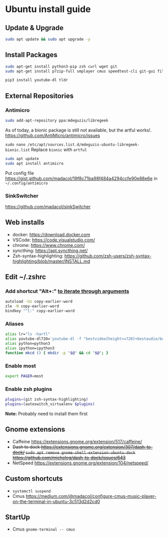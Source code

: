 # Ubuntu install guide

## Update & Upgrade

```bash
sudo apt update && sudo apt upgrade -y
```

## Install Packages

```bash
sudo apt-get install python3-pip zsh curl wget git
sudo apt-get install p7zip-full smplayer cmus speedtest-cli git-gui filezilla pavucontrol ufw servefile nmap fail2ban gimp most colordiff mosh dconf-editor ncdu qcalc jq tor fonts-noto &

pip3 install youtube-dl tldr
```

## External Repositories

### Antimicro

```bash
sudo add-apt-repository ppa:mdeguzis/libregeek
```

As of today, a bionic package is still not available, but the artful works!. <https://github.com/AntiMicro/antimicro/issues>

`sudo nano /etc/apt/sources.list.d/mdeguzis-ubuntu-libregeek-bionic.list` Replace `bionic` with `artful`

```bash
sudo apt update
sudo apt install antimicro
```

Put config file <https://gist.github.com/madacol/19f8c71ba98f484a4294ccfe90e88e6e> in `~/.config/antimicro`

### SinkSwitcher

<https://github.com/madacol/sinkSwitcher>

## Web installs

- docker: <https://download.docker.com>
- VSCode: <https://code.visualstudio.com/>
- chrome: <https://www.chrome.com/>
- syncthing: <https://apt.syncthing.net/>
- Zsh-syntax-highlighting: <https://github.com/zsh-users/zsh-syntax-highlighting/blob/master/INSTALL.md>

## Edit ~/.zshrc

### Add shortcut "Alt+:" [to iterate through arguments](https://stackoverflow.com/questions/4009412/how-to-use-arguments-from-previous-command/55069846#55069846)

```bash
autoload -Uz copy-earlier-word
zle -N copy-earlier-word
bindkey "^[:" copy-earlier-word
```

### Aliases

```bash
alias lr="ls -hartl"
alias youtube-dl720='youtube-dl -f "bestvideo[height<=720]+bestaudio/best[height<=720]"'
alias python=python3
alias ipython=ipython3
function mkcd () { mkdir -p "$@" && cd "$@"; }
```

### Enable most

```bash
export PAGER=most
```

### Enable zsh plugins

```bash
plugins=(git zsh-syntax-highlighting)
plugins=(autoswitch_virtualenv $plugins)
```
**Note:** Probably need to install them first

## Gnome extensions

- Caffeine <https://extensions.gnome.org/extension/517/caffeine/>
- ~~Dash to dock <https://extensions.gnome.org/extension/307/dash-to-dock/> `sudo apt remove gnome-shell-extension-ubuntu-dock` <https://github.com/micheleg/dash-to-dock/issues/643>~~
- NetSpeed <https://extensions.gnome.org/extension/104/netspeed/>

## Custom shortcuts

- `systemctl suspend`
- Cmus <https://medium.com/@madacol/configure-cmus-music-player-on-the-terminal-in-ubuntu-3c513d2d2cd0>

## StartUp

- Cmus `gnome-terminal -- cmus`
